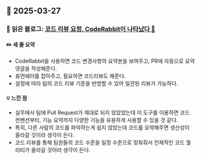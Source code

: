 ## 📅 2025-03-27
### 📖 읽은 블로그: [코드 리뷰 요정, CodeRabbit이 나타났다 🐰](https://tech.inflab.com/20250303-introduce-coderabbit/#%EC%98%88%EC%8B%9C-4-%EC%84%A4%EC%A0%95-%ED%8C%8C%EC%9D%BC-%ED%98%95%EC%8B%9D-%EC%84%A4%EC%A0%95)
#### ✏️ 세 줄 요약
- CodeRabbit을 사용하면 코드 변경사항의 요약본을 보여주고, PR에 자동으로 요약 댓글을 작성해준다.
- 휴먼에러를 잡아주고, 필요하면 코드리뷰도 해준다.
- 설정에 따라 팀의 코드 리뷰 기준을 반영할 수 있어 일관된 리뷰가 가능하다.
#### 💡 느낀 점
- 실무에서 팀에 Pull Request가 제대로 되지 않았었는데 이 도구를 이용하면 코드 컨벤션부터, 기능 요약까지 다양한 기능을 유용하게 사용할 수 있을 것 같다.
- 특히, 다른 사람의 코드를 파악하는게 쉽지 않았는데 코드를 요약해주면 생산성이 올라갈 것이라 생각이 든다.
- 코드 리뷰를 통해 팀원들의 코드 수준을 일정 수준으로 맞춰줘서 전체적인 코드 퀄리티가 올라갈 것이라 생각이 든다.
